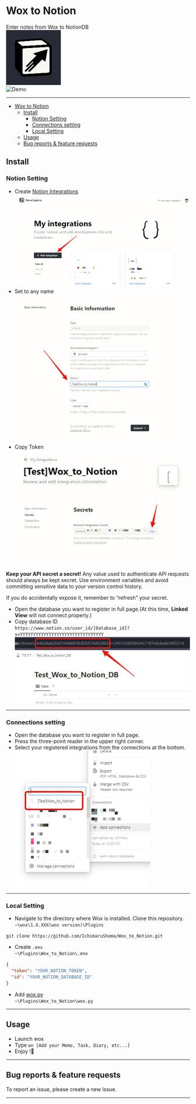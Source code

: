 # Wox to Notion

Enter notes from Wox to NotionDB  
![rapid notion icon](Images/icon.png)  
![Demo](https://github.com/IchimaruShoma/Wox-to-Notion/assets/55619507/5ea315aa-8ee5-4469-9b67-785d3f2221aa)  

---

- [Wox to Notion](#wox-to-notion)
  - [Install](#install)
    - [Notion Setting](#notion-setting)
    - [Connections setting](#connections-setting)
    - [Local Setting](#local-setting)
  - [Usage](#usage)
  - [Bug reports \& feature requests](#bug-reports--feature-requests)

## Install

### Notion Setting

- Create [Notion Integrations](https://www.notion.so/my-integrations)  
  ![My-integrations-page](assets/My_integrations.png)
- Set to any name  
  ![Set-Any-Name](assets/Set_any_name.png)
- Copy Token  
  ![Notion-token](assets/Notion_token.png)

**Keep your API secret a secret!**
Any value used to authenticate API requests should always be kept secret.
Use environment variables and avoid committing sensitive data to your version control history.

If you do accidentally expose it, remember to “refresh” your secret.

- Open the database you want to register in full page.(At this time, **Linked View** will not connect properly.)
- Copy database ID  
  `https://www.notion.so/user_id/[Database_id]?v=YYYYYYYYYYYYYYYYYYYYYYYYYYYYYYYY`  
  ![Database-ID](assets/Notion_Database_ID.png)

---

### Connections setting

- Open the database you want to register in full page.
- Press the three-point reader in the upper right corner.
- Select your registered integrations from the connections at the bottom.  
  ![Connections-my-integrations](assets/Connect_my_integrations.png)

---

### Local Setting

- Navigate to the directory where Wox is installed. Clone this repository.  
  `~\wox\1.X.XXX(wox version)\Plugins`

```shell
git clone https://github.com/IchimaruShoma/Wox_to_Notion.git
```

- Create `.env`  
  `~\Plugins\Wox_to_Notion\.env`

```json
{
  "token": "YOUR_NOTION_TOKEN",
  "id": "YOUR_NOTION_DATABASE_ID"
}
```

- Add [wox.py](https://github.com/Wox-launcher/Wox/blob/master/JsonRPC/wox.py)  
  `~\Plugins\Wox_to_Notion\wox.py`

---

## Usage

- Launch wox
- Type `wn [Add your Memo, Task, Diary, etc...]`
- Enjoy !🎉

---

## Bug reports & feature requests

To report an issue, please create a new Issue.

---
